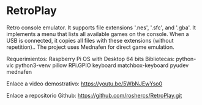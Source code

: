 # RetroPlay
Retro console emulator. It supports file extensions '.nes', '.sfc', and '.gba'. It implements a menu that lists all available games on the console. When a USB is connected, it copies all files with these extensions (without repetition).. The project uses Mednafen for direct game emulation.

Requerimientos:
Raspberry Pi OS with Desktop 64 bits
Bibliotecas: 
python-vlc
python3-venv
pillow 
RPi.GPIO
keyboard
matchbox-keyboard
pyudev
mednafen


Enlace a video demostrativo: https://youtu.be/5WbNJEwYso0

Enlace a repositorio Github: https://github.com/roshercs/RetroPlay.git

